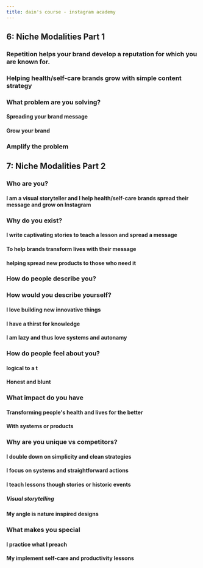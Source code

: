 ```yaml
---
title: dain's course - instagram academy
---
```


## **6: Niche Modalities Part 1**
### Repetition helps your brand develop a reputation for which you are known for.
### Helping health/self-care brands grow with simple content strategy
### What problem are you solving?
#### Spreading your brand message
#### Grow your brand
### Amplify the problem
## **7: Niche Modalities Part 2**
### Who are you?
#### I am a visual storyteller and I help health/self-care brands spread their message and grow on Instagram
### Why do you exist?
#### I write captivating stories to teach a lesson and spread a message
#### To help brands transform lives with their message
#### helping spread new products to those who need it
### How do people describe you?
### How would you describe yourself?
#### I love building new innovative things
#### I have a thirst for knowledge
#### I am lazy and thus love systems and autonamy
### How do people feel about you?
#### logical to a t
#### Honest and blunt
### What impact do you have
#### Transforming people's health and lives for the better
#### With systems or products
### Why are you unique vs competitors?
#### I double down on simplicity and clean strategies
#### I focus on systems and straightforward actions
#### I teach lessons though stories or historic events
##### Visual storytelling
#### My angle is nature inspired designs
### What makes you special
#### I practice what I preach
#### My implement self-care and productivity lessons
###
